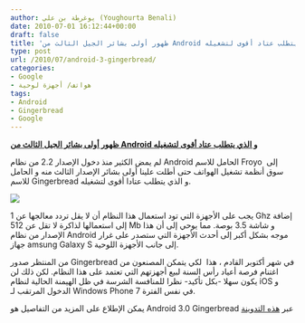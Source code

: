 ```yaml
---
author: يوغرطة بن علي (Youghourta Benali)
date: 2010-07-01 16:12:44+00:00
draft: false
title: 'ظهور أولى بشائر الجيل الثالث من Android و الذي يتطلب عتاد أقوى لتشغيله  '
type: post
url: /2010/07/android-3-gingerbread/
categories:
- Google
- هواتف/ أجهزة لوحية
tags:
- Android
- Gingerbread
- Google
---
```


**[ظهور أولى بشائر الجيل الثالث من Android و الذي يتطلب عتاد أقوى لتشغيله]( http://www.it-scoop.com/2010/07/android-3-gingerbread/)**




لم يمض الكثير منذ دخول الإصدار 2.2 من نظام Android الحامل للاسم Froyo  إلى سوق أنظمة تشغيل الهواتف حتى أطلت علينا أولى بشائر الإصدار الثالث منه و الحامل للاسم Gingerbread و الذي يتطلب عتادا أقوى لتشغيله.




[![](http://www.it-scoop.com/wp-content/uploads/2010/07/Android-Gingerbread.jpg)
]( http://www.it-scoop.com/2010/07/android-3-gingerbread/)


يجب على الأجهزة التي تود استعمال هذا النظام أن لا يقل تردد معالجها عن 1 Ghz إضافة إلى استعمالها لذاكرة لا تقل عن 512 Mb و شاشة 3.5 بوصة. مما يوحي إلى أن هذا الإصدار من نظام Android موجه بشكل أكبر إلى أحدث الأجهزة التي ستصدر على غرار جهاز amsung Galaxy S إلى جانب الأجهزة اللوحية.

من المنتظر صدور Gingerbread في شهر أكتوبر القادم ، هذا  لكي يتمكن المصنعون من اغتنام فرصة أعياد رأس السنة لبيع أجهزتهم التي تعتمد على هذا النظام. لكن ذلك لن يكون سهلا -بكل تأكيد- نظرا للمنافسة الشرسة في ظل الهيمنة الحالية لنظام iOS و الدخول المرتقب لـ Windows Phone 7 في نفس الفترة.

يمكن الإطلاع على المزيد من التفاصيل هو Android 3.0 Gingerbread عبر [هذه التدوينة](http://www.unwiredview.com/2010/06/30/android-3-0-gingerbread-details-1280x760-resolution-1ghz-minimum-specs-mid-oct-release/)
